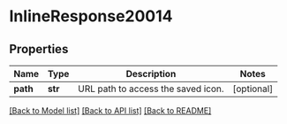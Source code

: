 # InlineResponse20014

## Properties
Name | Type | Description | Notes
------------ | ------------- | ------------- | -------------
**path** | **str** | URL path to access the saved icon. | [optional] 

[[Back to Model list]](../README.md#documentation-for-models) [[Back to API list]](../README.md#documentation-for-api-endpoints) [[Back to README]](../README.md)

